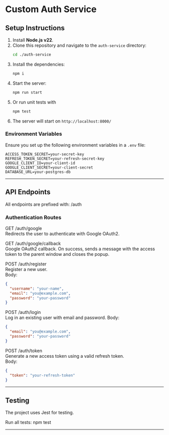# Custom Auth Service

## Setup Instructions

1. Install **Node.js v22**.
2. Clone this repository and navigate to the `auth-service` directory:
   ```bash
   cd ./auth-service
   ```
3. Install the dependencies:
   ```bash
   npm i
   ```
4. Start the server:
   ```bash
   npm run start
   ```
5. Or run unit tests with 
   ```bash
   npm test
   ```
6. The server will start on `http://localhost:8000/`

### Environment Variables
Ensure you set up the following environment variables in a `.env` file:

```plaintext
ACCESS_TOKEN_SECRET=your-secret-key
REFRESH_TOKEN_SECRET=your-refresh-secret-key
GOOGLE_CLIENT_ID=your-client-id
GOOGLE_CLIENT_SECRET=your-client-secret
DATABASE_URL=your-postgres-db
```

---

## API Endpoints

All endpoints are prefixed with: /auth

### Authentication Routes

GET /auth/google  
Redirects the user to authenticate with Google OAuth2.

GET /auth/google/callback  
Google OAuth2 callback. On success, sends a message with the access token to the parent window and closes the popup.

POST /auth/register  
Register a new user.  
Body:
```json
{
  "username": "your-name",
  "email": "you@example.com",
  "password": "your-password"
}
```

POST /auth/login  
Log in an existing user with email and password.
Body:
```json
{
  "email": "you@example.com",
  "password": "your-password"
}
```

POST /auth/token  
Generate a new access token using a valid refresh token.  
Body:
```json
{
  "token": "your-refresh-token"
}
```

---

## Testing

The project uses Jest for testing.

Run all tests:
npm test

---
